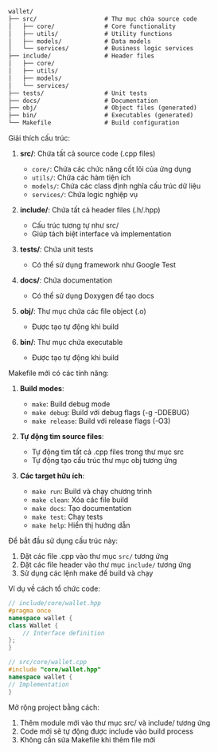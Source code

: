 ```txt
wallet/
├── src/                   # Thư mục chứa source code
│   ├── core/              # Core functionality
│   ├── utils/             # Utility functions
│   ├── models/            # Data models
│   └── services/          # Business logic services
├── include/               # Header files
│   ├── core/
│   ├── utils/
│   ├── models/
│   └── services/
├── tests/                 # Unit tests
├── docs/                  # Documentation
├── obj/                   # Object files (generated)
├── bin/                   # Executables (generated)
└── Makefile               # Build configuration
```

Giải thích cấu trúc:

1. **src/**: Chứa tất cả source code (.cpp files)

   - `core/`: Chứa các chức năng cốt lõi của ứng dụng
   - `utils/`: Chứa các hàm tiện ích
   - `models/`: Chứa các class định nghĩa cấu trúc dữ liệu
   - `services/`: Chứa logic nghiệp vụ

2. **include/**: Chứa tất cả header files (.h/.hpp)

   - Cấu trúc tương tự như src/
   - Giúp tách biệt interface và implementation

3. **tests/**: Chứa unit tests

   - Có thể sử dụng framework như Google Test

4. **docs/**: Chứa documentation

   - Có thể sử dụng Doxygen để tạo docs

5. **obj/**: Thư mục chứa các file object (.o)

   - Được tạo tự động khi build

6. **bin/**: Thư mục chứa executable
   - Được tạo tự động khi build

Makefile mới có các tính năng:

1. **Build modes**:

   - `make`: Build debug mode
   - `make debug`: Build với debug flags (-g -DDEBUG)
   - `make release`: Build với release flags (-O3)

2. **Tự động tìm source files**:

   - Tự động tìm tất cả .cpp files trong thư mục src
   - Tự động tạo cấu trúc thư mục obj tương ứng

3. **Các target hữu ích**:
   - `make run`: Build và chạy chương trình
   - `make clean`: Xóa các file build
   - `make docs`: Tạo documentation
   - `make test`: Chạy tests
   - `make help`: Hiển thị hướng dẫn

Để bắt đầu sử dụng cấu trúc này:

1. Đặt các file .cpp vào thư mục `src/` tương ứng
2. Đặt các file header vào thư mục `include/` tương ứng
3. Sử dụng các lệnh make để build và chạy

Ví dụ về cách tổ chức code:

```cpp
// include/core/wallet.hpp
#pragma once
namespace wallet {
class Wallet {
    // Interface definition
};
}

// src/core/wallet.cpp
#include "core/wallet.hpp"
namespace wallet {
// Implementation
}
```

Mở rộng project bằng cách:

1. Thêm module mới vào thư mục src/ và include/ tương ứng
2. Code mới sẽ tự động được include vào build process
3. Không cần sửa Makefile khi thêm file mới
